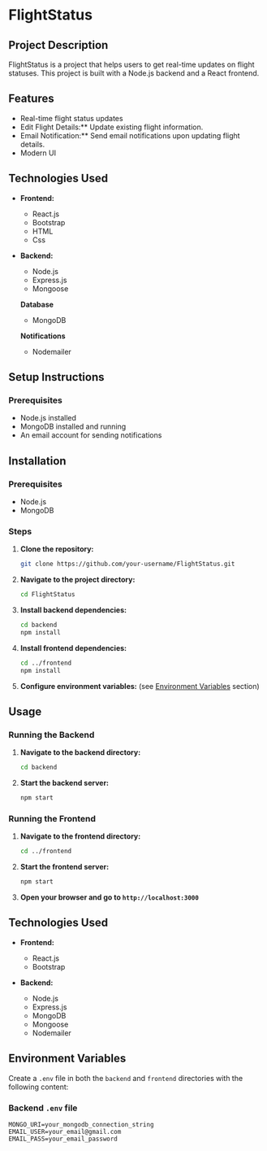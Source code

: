 # FlightStatus

## Project Description
FlightStatus is a project that helps users to get real-time updates on flight statuses. This project is built with a Node.js backend and a React frontend.

## Features
- Real-time flight status updates
- Edit Flight Details:** Update existing flight information.
- Email Notification:** Send email notifications upon updating flight details.
- Modern UI

## Technologies Used

- **Frontend:**
  - React.js
  - Bootstrap
  - HTML
  - Css

- **Backend:**
  - Node.js
  - Express.js
  - Mongoose

  **Database**
   - MongoDB
  
  **Notifications**
  - Nodemailer

## Setup Instructions

### Prerequisites
- Node.js installed
- MongoDB installed and running
- An email account for sending notifications

## Installation

### Prerequisites

- Node.js
- MongoDB

### Steps

1. **Clone the repository:**
    ```bash
    git clone https://github.com/your-username/FlightStatus.git
    ```

2. **Navigate to the project directory:**
    ```bash
    cd FlightStatus
    ```

3. **Install backend dependencies:**
    ```bash
    cd backend
    npm install
    ```

4. **Install frontend dependencies:**
    ```bash
    cd ../frontend
    npm install
    ```

5. **Configure environment variables:** (see [Environment Variables](#environment-variables) section)

## Usage

### Running the Backend

1. **Navigate to the backend directory:**
    ```bash
    cd backend
    ```

2. **Start the backend server:**
    ```bash
    npm start
    ```

### Running the Frontend

1. **Navigate to the frontend directory:**
    ```bash
    cd ../frontend
    ```

2. **Start the frontend server:**
    ```bash
    npm start
    ```

3. **Open your browser and go to `http://localhost:3000`**

## Technologies Used

- **Frontend:**
  - React.js
  - Bootstrap

- **Backend:**
  - Node.js
  - Express.js
  - MongoDB
  - Mongoose
  - Nodemailer

## Environment Variables

Create a `.env` file in both the `backend` and `frontend` directories with the following content:

### Backend `.env` file

```env
MONGO_URI=your_mongodb_connection_string
EMAIL_USER=your_email@gmail.com
EMAIL_PASS=your_email_password